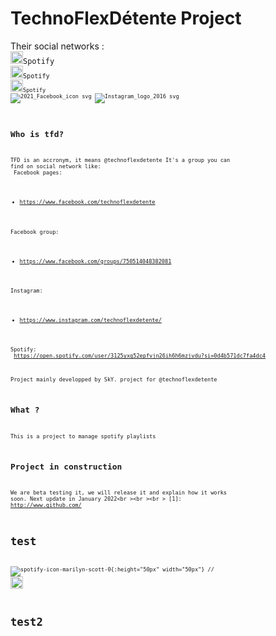 # TechnoFlexDétente Project
Their social networks :  
<a href="https://open.spotify.com/user/3125yxg52epfvjn26ih6h6mzjvdu?si=0d4b571dc7fa4dc4"><img src="https://user-images.githubusercontent.com/51914435/146079798-ed8d886f-81df-4581-aa3b-626e49124c34.png" alt="Spotify logo" width="20" height="20"></a><code>Spotify</coide>
<a href="https://www.facebook.com/technoflexdetente"><img src="https://user-images.githubusercontent.com/51914435/146082875-9915bcf7-e6dd-414e-9f7c-0f68e6802948.png" alt="Facebook logo" width="20" height="20"></a><code>Spotify</coide>
<a href="https://www.instagram.com/technoflexdetente/"><img src="https://user-images.githubusercontent.com/51914435/146082880-ab991b74-e77e-4738-bdbc-aa76af8109c0.png" alt="Instagram logo" width="20" height="20"></a><code>Spotify</coide>
![2021_Facebook_icon svg](https://user-images.githubusercontent.com/51914435/146082875-9915bcf7-e6dd-414e-9f7c-0f68e6802948.png)
![Instagram_logo_2016 svg](https://user-images.githubusercontent.com/51914435/146082880-ab991b74-e77e-4738-bdbc-aa76af8109c0.png)
## Who is tfd?
TFD is an accronym, it means @technoflexdetente
It's a group you can find on social network like:<br />
Facebook pages:<br />
- https://www.facebook.com/technoflexdetente<br />

Facebook group:<br />
- https://www.facebook.com/groups/750514048382081<br />

Instagram:<br />
- https://www.instagram.com/technoflexdetente/<br />

Spotify:<br />
https://open.spotify.com/user/3125yxg52epfvjn26ih6h6mzjvdu?si=0d4b571dc7fa4dc4<br />


Project mainly developped by SkY. project for @technoflexdetente
## What ?
This is a project to manage spotify playlists

Project in construction
-------------
We are beta testing it, we will release it and explain how it works soon.
Next update in January 2022<br \><br \><br \>
[1]: http://www.github.com/

# test
![spotify-icon-marilyn-scott-0](https://user-images.githubusercontent.com/51914435/146079798-ed8d886f-81df-4581-aa3b-626e49124c34.png){:height="50px" width="50px"}
// <code><img height="20" src="https://user-images.githubusercontent.com/51914435/146079798-ed8d886f-81df-4581-aa3b-626e49124c34.png"/></code></a>

# test2

